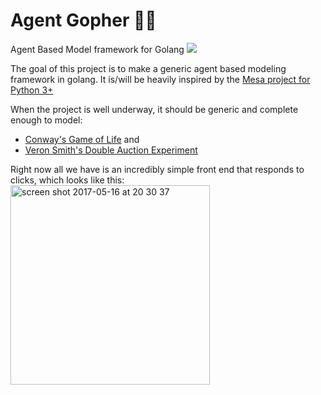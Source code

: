 # Agent Gopher 🕵️‍♀️
Agent Based Model framework for Golang ![](https://travis-ci.org/emilyagras/agentgopher.svg?branch=master)

The goal of this project is to make a generic agent based modeling framework in golang. It is/will be heavily inspired by the [Mesa project for Python 3+](https://github.com/projectmesa)

When the project is well underway, it should be generic and complete enough to model:
- [Conway's Game of Life](https://github.com/mdwhatcott/golife) and
- [Veron Smith's Double Auction Experiment](http://www.econport.org/econport/request?page=man_io_institution_da)

Right now all we have is an incredibly simple front end that responds to clicks, which looks like this:
<img width="319" alt="screen shot 2017-05-16 at 20 30 37" src="https://cloud.githubusercontent.com/assets/8107614/26122147/c7331b82-3a76-11e7-8b36-ad66c6ac1c5f.png">
